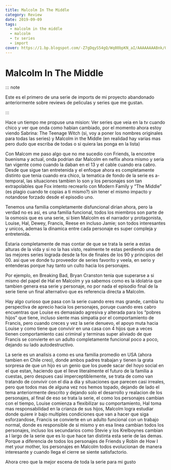 ```yaml
---
title: Malcolm In The Middle
category: Review
date: 2019-09-09
tags:
  - malcolm in the middle
  - malcolm
  - tv series
  - import
cover: https://1.bp.blogspot.com/-Z7gDqyS54gQ/Wq80bpKN_aI/AAAAAAAABnk/Qsv38rJtcjMVXeKnHJ1bUU_cb1T0WJmOwCLcBGAs/s1600/malcolm-middle-810x456.jpeg
---
```


# Malcolm In The Middle

::: note

Este es el primero de una serie de imports de mi proyecto abandonado
anteriormente sobre reviews de peliculas y series que me gustan.

:::

Hace un tiempo me propuse una mision: Ver series que veia en la tv cuando chico
y ver que onda como habian cambiado, por el momento ahora estoy viendo Sabrina:
The Teenage Witch (si, voy a poner los nombres originales para todas las series)
y Malcolm in the Middle (en realidad hay varias mas pero dudo que escriba de
todas o si quiera las ponga en la lista)

Con Malcom me paso algo que no me sucedio con Friends, la encontre buenisma y
actual, onda podrian dar Malcolm en neflix ahora mismo y seria tan vigente como
cuando la daban en el 13 y el cable cuando era cabro. Desde que sigue tan
entretenida y el enfoque ahora es completamente distinto que tenia cuando era
chico, la tematica de fondo de la serie es a-temporal, las situaciones tambien
lo son y los personajes son tan extrapolables que Fox intento recrearlo con
Modern Family y “The Middle” (es plagio cuando te copias a ti mismo?) sin tener
el mismo impacto y notandose forzado desde el episodio uno.

Tenemos una familia completamente disfuncional dirian ahora, pero la verdad no
es asi, es una familia funcional, todos los miembros son parte de la osmosis que
es una serie, si bien Malcolm es el narrador y protagonista, Louise, Hal, Dewey,
Francis, Reese en incluso Jamie; son todos interesantes y unicos, ademas la
dinamica entre cada personaje es super compleja y entretenida.

Estaria completamente de mas contar de que se trata la serie a estas alturas de
la vida y si no la has visto, realmente te estas perdiendo una de las mejores
series lograda desde la fox de finales de los 90 y principios del 00. asi que ve
donde tu proveedor de series favorito y veela, en serio y entenderas porque hay
tanto un culto hacia los personajes.

Por ejemplo, en Breaking Bad, Bryan Cranston tenia que superarse a si mismo del
papel de Hal en Malcolm y ya sabemos como es la idolatria que tambien genera esa
serie y personaje, no por nada el episodio final de la serie tiene un final
alternativo que es referencia directa a Malcolm.

Hay algo curioso que pasa con la serie cuando eres mas grande, cambia tu
perspectiva de aprecio hacia los personajes, poruqe cuando eres cabro encuentras
que Louise es demasiado agresiva y alterada para los “pobres hijos” que tiene,
incluso siente mas simpatia por el comportamiento de Francis, pero cuando creces
y vez la serie denuevo, el apoyo muta hacia Louise y como tiene que convivir en
una casa con 4 hijos que a veces tienen comportamiento casi criminal y terminas
super aliviado de que Francis se convierte en un adulto completamente funcional
poco a poco, dejando su lado autodestructivo.

La serie es un analisis a como es una familia promedio en USA (ahora tambien en
Chile creo), donde ambos padres trabajan y tienen la grata sorpresa de que un
hijo es un genio que los puede sacar del hoyo social en el que estan, haciendo
que el lleve literalmente el futuro de la familia a cuestas, pero despues casi
imperceptiblemente, se trata de como van tratando de convivir con el dia a dia y
situaciones que parecen casi irreales, pero que todos mas de alguna vez nos
hemos topado, dejando de lado el tema anteriormente descrito y dejando solo el
desarrollo y realacion de los personajes, al final de eso se trata la serie, el
como los personajes cambian con el tiempo, Louise comienza a flexibilizar su
comportamiento, Hal toma mas responsabilidad en la crianza de sus hijos, Malcolm
logra estudiar donde quiere ir bajo multiples condiciones que van a hacer que
siga esforzandose, Francis se convierte en un adulto funcional con un trabajo
normal, donde es responsible de si mismo y en esa linea cambian todos los
personajes, incluso los secundarios como Stevie y los Krelboynes cambian a l
largo de la serie que es lo que hace tan distinta esta serie de las demas.
Porque a diferencia de todos los personajes de Friends y Robin de How I met your
mother, los personajes en Malcolm todos evolucionan de manera interesante y
cuando llega el cierre se siente satisfactorio.

Ahora creo que la mejor escena de toda la serie para mi gusto

<YoutubeVideo url="https://www.youtube.com/watch?v=hbzGGrHLUxw" />

